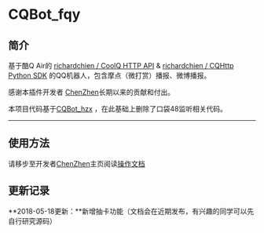 # CQBot_fqy

## 简介

基于酷Q Air的 [richardchien / CoolQ HTTP API](https://github.com/richardchien/coolq-http-api)  & [richardchien / CQHttp Python SDK](https://github.com/richardchien/cqhttp-python-sdk) 的QQ机器人，包含摩点（微打赏）播报、微博播报。

感谢本插件开发者 [ChenZhen](https://github.com/chinshin)长期以来的贡献和付出。

本项目代码基于[CQBot_hzx](https://github.com/chinshin/CQBot_hzx) ，在此基础上删除了口袋48监听相关代码。


------

## 使用方法
请移步至开发者[ChenZhen](https://github.com/chinshin)主页阅读[操作文档](https://github.com/chinshin/CQBot_hzx/blob/master/README.md)

## 更新记录
**2018-05-18更新：**新增抽卡功能（文档会在近期发布，有兴趣的同学可以先自行研究源码）
